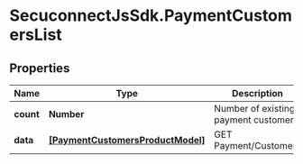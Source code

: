 # SecuconnectJsSdk.PaymentCustomersList

## Properties
Name | Type | Description | Notes
------------ | ------------- | ------------- | -------------
**count** | **Number** | Number of existing payment customers | [optional] 
**data** | [**[PaymentCustomersProductModel]**](PaymentCustomersProductModel.md) | GET Payment/Customers | [optional] 



